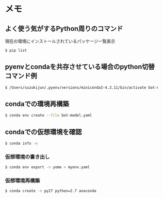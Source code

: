 # メモ

## よく使う気がするPython周りのコマンド

現在の環境にインストールされているパッケージ一覧表示

```bash
$ pip list
```


## pyenvとcondaを共存させている場合のpython切替コマンド例

```bash
$ /Users/suzukijun/.pyenv/versions/miniconda3-4.3.11/bin/activate bot-model
```


## condaでの環境再構築

```bash
$ conda env create --file bot-model.yaml
```

## condaでの仮想環境を確認

```bash
$ conda info -e
```

### 仮想環境の書き出し

```bash
$ conda env export -n yome > myenv.yaml
```

### 仮想環境再構築

```bash
$ conda create -n py27 python=2.7 anaconda
```
